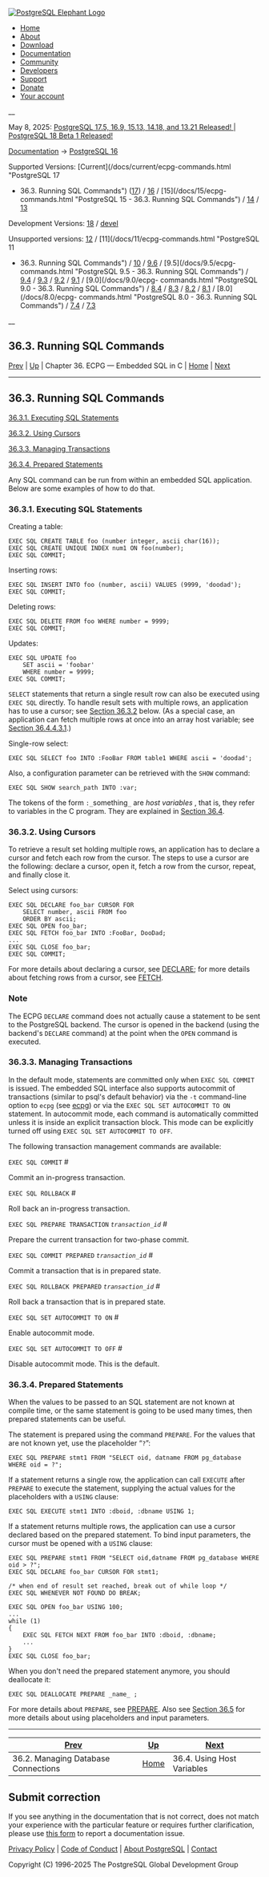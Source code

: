 [ ![PostgreSQL Elephant Logo](/media/img/about/press/elephant.png) ](/)

  * [Home](/ "Home")
  * [About](/about/ "About")
  * [Download](/download/ "Download")
  * [Documentation](/docs/ "Documentation")
  * [Community](/community/ "Community")
  * [Developers](/developer/ "Developers")
  * [Support](/support/ "Support")
  * [Donate](/about/donate/ "Donate")
  * [Your account](/account/ "Your account")

__

May 8, 2025: [ PostgreSQL 17.5, 16.9, 15.13, 14.18, and 13.21 Released! ](/about/news/postgresql-175-169-1513-1418-and-1321-released-3072/) | [ PostgreSQL 18 Beta 1 Released! ](/about/news/postgresql-18-beta-1-released-3070/)

[Documentation](/docs/ "Documentation") -> [PostgreSQL
16](/docs/16/index.html)

Supported Versions: [Current](/docs/current/ecpg-commands.html "PostgreSQL 17
- 36.3. Running SQL Commands") ([17](/docs/17/ecpg-commands.html "PostgreSQL
17 - 36.3. Running SQL Commands")) / [16](/docs/16/ecpg-commands.html
"PostgreSQL 16 - 36.3. Running SQL Commands") / [15](/docs/15/ecpg-
commands.html "PostgreSQL 15 - 36.3. Running SQL Commands") /
[14](/docs/14/ecpg-commands.html "PostgreSQL 14 - 36.3. Running SQL Commands")
/ [13](/docs/13/ecpg-commands.html "PostgreSQL 13 - 36.3. Running SQL
Commands")

Development Versions: [18](/docs/18/ecpg-commands.html "PostgreSQL 18 -
36.3. Running SQL Commands") / [devel](/docs/devel/ecpg-commands.html
"PostgreSQL devel - 36.3. Running SQL Commands")

Unsupported versions: [12](/docs/12/ecpg-commands.html "PostgreSQL 12 -
36.3. Running SQL Commands") / [11](/docs/11/ecpg-commands.html "PostgreSQL 11
- 36.3. Running SQL Commands") / [10](/docs/10/ecpg-commands.html "PostgreSQL
10 - 36.3. Running SQL Commands") / [9.6](/docs/9.6/ecpg-commands.html
"PostgreSQL 9.6 - 36.3. Running SQL Commands") / [9.5](/docs/9.5/ecpg-
commands.html "PostgreSQL 9.5 - 36.3. Running SQL Commands") /
[9.4](/docs/9.4/ecpg-commands.html "PostgreSQL 9.4 - 36.3. Running SQL
Commands") / [9.3](/docs/9.3/ecpg-commands.html "PostgreSQL 9.3 -
36.3. Running SQL Commands") / [9.2](/docs/9.2/ecpg-commands.html "PostgreSQL
9.2 - 36.3. Running SQL Commands") / [9.1](/docs/9.1/ecpg-commands.html
"PostgreSQL 9.1 - 36.3. Running SQL Commands") / [9.0](/docs/9.0/ecpg-
commands.html "PostgreSQL 9.0 - 36.3. Running SQL Commands") /
[8.4](/docs/8.4/ecpg-commands.html "PostgreSQL 8.4 - 36.3. Running SQL
Commands") / [8.3](/docs/8.3/ecpg-commands.html "PostgreSQL 8.3 -
36.3. Running SQL Commands") / [8.2](/docs/8.2/ecpg-commands.html "PostgreSQL
8.2 - 36.3. Running SQL Commands") / [8.1](/docs/8.1/ecpg-commands.html
"PostgreSQL 8.1 - 36.3. Running SQL Commands") / [8.0](/docs/8.0/ecpg-
commands.html "PostgreSQL 8.0 - 36.3. Running SQL Commands") /
[7.4](/docs/7.4/ecpg-commands.html "PostgreSQL 7.4 - 36.3. Running SQL
Commands") / [7.3](/docs/7.3/ecpg-commands.html "PostgreSQL 7.3 -
36.3. Running SQL Commands")

__

36.3. Running SQL Commands  
---  
[Prev](ecpg-connect.html "36.2. Managing Database Connections")  | [Up](ecpg.html "Chapter 36. ECPG — Embedded SQL in C") | Chapter 36. ECPG — Embedded SQL in C | [Home](index.html "PostgreSQL 16.9 Documentation") |  [Next](ecpg-variables.html "36.4. Using Host Variables")  
  
* * *

## 36.3. Running SQL Commands #

[36.3.1. Executing SQL Statements](ecpg-commands.html#ECPG-EXECUTING)

[36.3.2. Using Cursors](ecpg-commands.html#ECPG-CURSORS)

[36.3.3. Managing Transactions](ecpg-commands.html#ECPG-TRANSACTIONS)

[36.3.4. Prepared Statements](ecpg-commands.html#ECPG-PREPARED)

Any SQL command can be run from within an embedded SQL application. Below are
some examples of how to do that.

### 36.3.1. Executing SQL Statements #

Creating a table:

    
    
    EXEC SQL CREATE TABLE foo (number integer, ascii char(16));
    EXEC SQL CREATE UNIQUE INDEX num1 ON foo(number);
    EXEC SQL COMMIT;
    

Inserting rows:

    
    
    EXEC SQL INSERT INTO foo (number, ascii) VALUES (9999, 'doodad');
    EXEC SQL COMMIT;
    

Deleting rows:

    
    
    EXEC SQL DELETE FROM foo WHERE number = 9999;
    EXEC SQL COMMIT;
    

Updates:

    
    
    EXEC SQL UPDATE foo
        SET ascii = 'foobar'
        WHERE number = 9999;
    EXEC SQL COMMIT;
    

`SELECT` statements that return a single result row can also be executed using
`EXEC SQL` directly. To handle result sets with multiple rows, an application
has to use a cursor; see [Section 36.3.2](ecpg-commands.html#ECPG-CURSORS
"36.3.2. Using Cursors") below. (As a special case, an application can fetch
multiple rows at once into an array host variable; see [Section
36.4.4.3.1](ecpg-variables.html#ECPG-VARIABLES-ARRAYS "36.4.4.3.1. Arrays").)

Single-row select:

    
    
    EXEC SQL SELECT foo INTO :FooBar FROM table1 WHERE ascii = 'doodad';
    

Also, a configuration parameter can be retrieved with the `SHOW` command:

    
    
    EXEC SQL SHOW search_path INTO :var;
    

The tokens of the form `:_`something`_` are _host variables_ , that is, they
refer to variables in the C program. They are explained in [Section
36.4](ecpg-variables.html "36.4. Using Host Variables").

### 36.3.2. Using Cursors #

To retrieve a result set holding multiple rows, an application has to declare
a cursor and fetch each row from the cursor. The steps to use a cursor are the
following: declare a cursor, open it, fetch a row from the cursor, repeat, and
finally close it.

Select using cursors:

    
    
    EXEC SQL DECLARE foo_bar CURSOR FOR
        SELECT number, ascii FROM foo
        ORDER BY ascii;
    EXEC SQL OPEN foo_bar;
    EXEC SQL FETCH foo_bar INTO :FooBar, DooDad;
    ...
    EXEC SQL CLOSE foo_bar;
    EXEC SQL COMMIT;
    

For more details about declaring a cursor, see [DECLARE](ecpg-sql-declare.html
"DECLARE"); for more details about fetching rows from a cursor, see
[FETCH](sql-fetch.html "FETCH").

### Note

The ECPG `DECLARE` command does not actually cause a statement to be sent to
the PostgreSQL backend. The cursor is opened in the backend (using the
backend's `DECLARE` command) at the point when the `OPEN` command is executed.

### 36.3.3. Managing Transactions #

In the default mode, statements are committed only when `EXEC SQL COMMIT` is
issued. The embedded SQL interface also supports autocommit of transactions
(similar to psql's default behavior) via the `-t` command-line option to
`ecpg` (see [ecpg](app-ecpg.html "ecpg")) or via the `EXEC SQL SET AUTOCOMMIT
TO ON` statement. In autocommit mode, each command is automatically committed
unless it is inside an explicit transaction block. This mode can be explicitly
turned off using `EXEC SQL SET AUTOCOMMIT TO OFF`.

The following transaction management commands are available:

`EXEC SQL COMMIT` #

    

Commit an in-progress transaction.

`EXEC SQL ROLLBACK` #

    

Roll back an in-progress transaction.

`EXEC SQL PREPARE TRANSACTION` _`transaction_id`_ #

    

Prepare the current transaction for two-phase commit.

`EXEC SQL COMMIT PREPARED` _`transaction_id`_ #

    

Commit a transaction that is in prepared state.

`EXEC SQL ROLLBACK PREPARED` _`transaction_id`_ #

    

Roll back a transaction that is in prepared state.

`EXEC SQL SET AUTOCOMMIT TO ON` #

    

Enable autocommit mode.

`EXEC SQL SET AUTOCOMMIT TO OFF` #

    

Disable autocommit mode. This is the default.

### 36.3.4. Prepared Statements #

When the values to be passed to an SQL statement are not known at compile
time, or the same statement is going to be used many times, then prepared
statements can be useful.

The statement is prepared using the command `PREPARE`. For the values that are
not known yet, use the placeholder “`?`”:

    
    
    EXEC SQL PREPARE stmt1 FROM "SELECT oid, datname FROM pg_database WHERE oid = ?";
    

If a statement returns a single row, the application can call `EXECUTE` after
`PREPARE` to execute the statement, supplying the actual values for the
placeholders with a `USING` clause:

    
    
    EXEC SQL EXECUTE stmt1 INTO :dboid, :dbname USING 1;
    

If a statement returns multiple rows, the application can use a cursor
declared based on the prepared statement. To bind input parameters, the cursor
must be opened with a `USING` clause:

    
    
    EXEC SQL PREPARE stmt1 FROM "SELECT oid,datname FROM pg_database WHERE oid > ?";
    EXEC SQL DECLARE foo_bar CURSOR FOR stmt1;
    
    /* when end of result set reached, break out of while loop */
    EXEC SQL WHENEVER NOT FOUND DO BREAK;
    
    EXEC SQL OPEN foo_bar USING 100;
    ...
    while (1)
    {
        EXEC SQL FETCH NEXT FROM foo_bar INTO :dboid, :dbname;
        ...
    }
    EXEC SQL CLOSE foo_bar;
    

When you don't need the prepared statement anymore, you should deallocate it:

    
    
    EXEC SQL DEALLOCATE PREPARE _name_ ;
    

For more details about `PREPARE`, see [PREPARE](ecpg-sql-prepare.html
"PREPARE"). Also see [Section 36.5](ecpg-dynamic.html "36.5. Dynamic SQL") for
more details about using placeholders and input parameters.

* * *

[Prev](ecpg-connect.html "36.2. Managing Database Connections")  | [Up](ecpg.html "Chapter 36. ECPG — Embedded SQL in C") |  [Next](ecpg-variables.html "36.4. Using Host Variables")  
---|---|---  
36.2. Managing Database Connections  | [Home](index.html "PostgreSQL 16.9 Documentation") |  36.4. Using Host Variables  
  
## Submit correction

If you see anything in the documentation that is not correct, does not match
your experience with the particular feature or requires further clarification,
please use [this form](/account/comments/new/16/ecpg-commands.html/) to report
a documentation issue.

[Privacy Policy](/about/privacypolicy) | [Code of Conduct](/about/policies/coc/) | [About PostgreSQL](/about/) | [Contact](/about/contact/)  

Copyright (C) 1996-2025 The PostgreSQL Global Development Group

